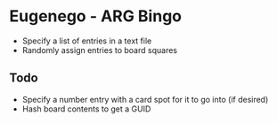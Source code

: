 Eugenego - ARG Bingo
====================

+ Specify a list of entries in a text file
+ Randomly assign entries to board squares

Todo
----

+ Specify a number entry with a card spot for it to go into (if desired)
+ Hash board contents to get a GUID

